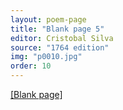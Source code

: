 ```yaml
---
layout: poem-page
title: "Blank page 5"
editor: Cristobal Silva
source: "1764 edition"
img: "p0010.jpg"
order: 10
---
```



[[Blank page]]({{site.baseurl}}/images/{{page.img}})

